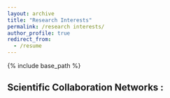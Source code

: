 ```yaml
---
layout: archive
title: "Research Interests"
permalink: /research interests/
author_profile: true
redirect_from:
  - /resume
---
```


{% include base_path %}

## Scientific Collaboration Networks : 
